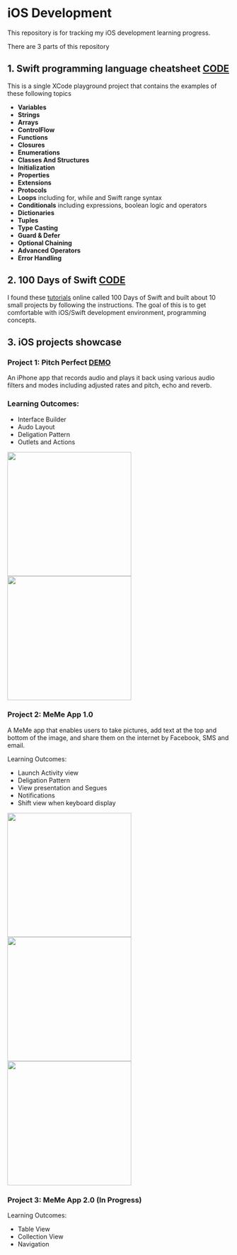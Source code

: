 # iOS Development 

This repository is for tracking my iOS development learning progress.

There are 3 parts of this repository
## 1. Swift programming language cheatsheet [CODE](https://github.com/SophiaBelkin/swift_development/blob/master/swift_cheatsheet/CheatSheet.playground/Contents.swift)
This is a single XCode playground project that contains the examples of these following topics
- **Variables**
- **Strings**
- **Arrays**
- **ControlFlow**
- **Functions**
- **Closures**
- **Enumerations**
- **Classes And Structures**
- **Initialization**
- **Properties** 
- **Extensions**
- **Protocols**
- **Loops**  including for, while and Swift range syntax
- **Conditionals**  including expressions, boolean logic and operators
- **Dictionaries**
- **Tuples**
- **Type Casting**
- **Guard & Defer**
- **Optional Chaining**
- **Advanced Operators**
- **Error Handling**



## 2. 100 Days of Swift [CODE](https://github.com/SophiaBelkin/swift_development/tree/master/100_days_swift)
I found these [tutorials](https://samvlu.com/tutorials.html) online called 100 Days of Swift and built about 10 small projects by following the instructions. The goal of this is to get comfortable with iOS/Swift development environment, programming concepts. 



## 3. iOS projects showcase

### Project 1: Pitch Perfect [DEMO](https://www.youtube.com/watch?v=5PvcLHK71XI)

An iPhone app that records audio and plays it back using various audio filters and modes including adjusted rates and pitch, echo and reverb.

 ### Learning Outcomes:
- Interface Builder
- Audo Layout
- Deligation Pattern
- Outlets and Actions

 <img src="https://github.com/SophiaBelkin/swift_development/blob/master/projects/PitchPerfect/IMG_3147.png" width="280">
 <img src="https://github.com/SophiaBelkin/swift_development/blob/master/projects/PitchPerfect/IMG_3146.png" width="280">


### Project 2: MeMe App 1.0 

A MeMe app that enables users to take pictures, add text at the top and bottom of the image, and share them on the internet by Facebook, SMS and email. 

Learning Outcomes:
- Launch Activity view
- Deligation Pattern
- View presentation and Segues
- Notifications
- Shift view when keyboard display

<img src="https://github.com/SophiaBelkin/swift_development/blob/master/projects/Meme/IMG_3194.PNG" width="280"> 
<img src="https://github.com/SophiaBelkin/swift_development/blob/master/projects/Meme/IMG_3197.PNG" width="280">
<img src="https://github.com/SophiaBelkin/swift_development/blob/master/projects/Meme/IMG_3196.PNG" width="280">


### Project 3: MeMe App 2.0 (In Progress)

Learning Outcomes:
- Table View 
- Collection View
- Navigation


